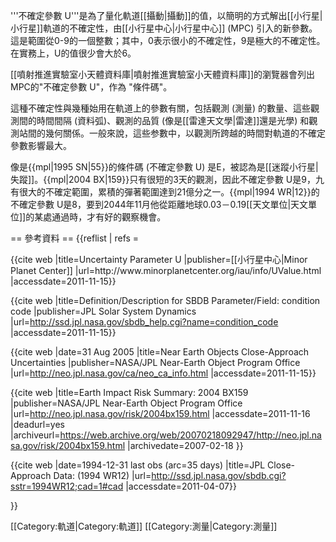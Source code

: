 '''不確定參數 U'''是為了量化軌道[[攝動|攝動]]的值，以簡明的方式解出[[小行星|小行星]]軌道的不確定性，由[[小行星中心|小行星中心]] (MPC) 引入的新參數<ref name="MPC-Uncertainty"/>。這是範圍從0-9的一個整數；其中，0表示很小的不確定性，9是極大的不確定性<ref name="MPC-Uncertainty"/>。在實務上，U的值很少會大於6<ref name="MPC-Uncertainty"/>。

[[噴射推進實驗室小天體資料庫|噴射推進實驗室小天體資料庫]]的瀏覽器會列出MPC的"不確定參數 U"，作為 "條件碼"<ref name="conditioncode"/>。

這種不確定性與幾種始用在軌道上的參數有關，包括觀測 (測量) 的數量、這些觀測間的時間間隔 (資料弧)、觀測的品質 (像是[[雷達天文學|雷達]]還是光學) 和觀測站間的幾何關係。一般來說，這些参數中，以觀測所跨越的時間對軌道的不確定參數影響最大<ref name="NASA-uncertainty"/>。

像是{{mpl|1995 SN|55}}的條件碼 (不確定參數 U) 是E，被認為是[[迷蹤小行星|失蹤]]。{{mpl|2004 BX|159}}只有很短的3天的觀測，因此不確定參數 U是9，九有很大的不確定範圍，累積的彈著範圍達到21億分之一<ref name=summary-BX159/>。{{mpl|1994 WR|12}}的不確定參數 U是8，要到2044年11月他從距離地球0.03－0.19[[天文單位|天文單位]]的某處通過時，才有好的觀察機會<ref name=close-WR12/>。

== 參考資料 ==
{{reflist
| refs =

<ref name="MPC-Uncertainty">
{{cite web
  |title=Uncertainty Parameter U
  |publisher=[[小行星中心|Minor Planet Center]]
  |url=http://www.minorplanetcenter.org/iau/info/UValue.html
  |accessdate=2011-11-15}}</ref>

<ref name="conditioncode">{{cite web
  |title=Definition/Description for SBDB Parameter/Field: condition code
  |publisher=JPL Solar System Dynamics
  |url=http://ssd.jpl.nasa.gov/sbdb_help.cgi?name=condition_code
  |accessdate=2011-11-15}}</ref>

<ref name="NASA-uncertainty">{{cite web
  |date=31 Aug 2005
  |title=Near Earth Objects Close-Approach Uncertainties
  |publisher=NASA/JPL Near-Earth Object Program Office
  |url=http://neo.jpl.nasa.gov/ca/neo_ca_info.html
  |accessdate=2011-11-15}}</ref>

<ref name=summary-BX159>{{cite web
 |title=Earth Impact Risk Summary: 2004 BX159 
 |publisher=NASA/JPL Near-Earth Object Program Office 
 |url=http://neo.jpl.nasa.gov/risk/2004bx159.html 
 |accessdate=2011-11-16 
 |deadurl=yes 
 |archiveurl=https://web.archive.org/web/20070218092947/http://neo.jpl.nasa.gov/risk/2004bx159.html 
 |archivedate=2007-02-18 
}}</ref>

<ref name=close-WR12>{{cite web
  |date=1994-12-31 last obs (arc=35 days)
  |title=JPL Close-Approach Data: (1994 WR12)
  |url=http://ssd.jpl.nasa.gov/sbdb.cgi?sstr=1994WR12;cad=1#cad
  |accessdate=2011-04-07}}</ref>

}}

[[Category:軌道|Category:軌道]]
[[Category:測量|Category:測量]]